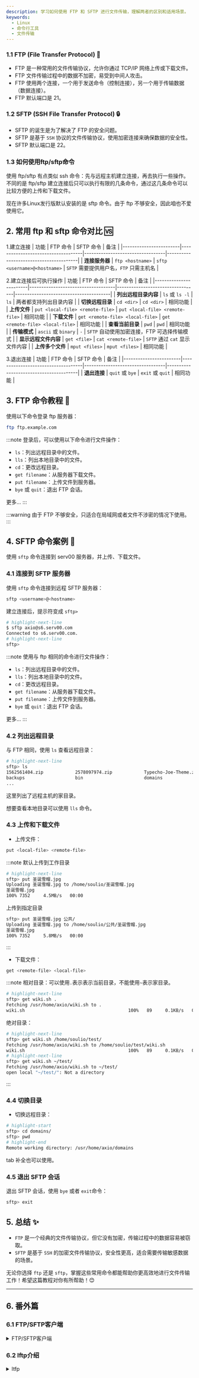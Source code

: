 ```yaml
---
description: 学习如何使用 FTP 和 SFTP 进行文件传输，理解两者的区别和适用场景。
keywords:
  - Linux
  - 命令行工具
  - 文件传输
---
```




### 1.1 FTP (File Transfer Protocol) 📂

- FTP 是一种常用的文件传输协议，允许你通过 TCP/IP 网络上传或下载文件。
- FTP 文件传输过程中的数据不加密，易受到中间人攻击。
- FTP 使用两个连接，一个用于发送命令（控制连接），另一个用于传输数据（数据连接）。
- FTP 默认端口是 21。
  
### 1.2 SFTP (SSH File Transfer Protocol) 🔒

- SFTP 的诞生是为了解决了 FTP 的安全问题。
- SFTP 是基于 `SSH` 协议的文件传输协议，使用加密连接来确保数据的安全性。
- SFTP 默认端口是 22。

### 1.3 如何使用ftp/sftp命令

使用 ftp/sftp 有点类似 ssh 命令：先与远程主机建立连接，再去执行一些操作。不同的是 ftp/sftp 建立连接后只可以执行有限的几条命令，通过这几条命令可以比较方便的上传和下载文件。

现在许多Linux发行版默认安装的是 sftp 命令。由于 ftp 不够安全，因此咱也不爱使用它。

## 2. 常用 ftp 和 sftp 命令对比 🆚

1.建立连接
| 功能                   | FTP 命令                           | SFTP 命令                        | 备注                                   |
|------------------------|------------------------------------|----------------------------------|----------------------------------------|
| **连接服务器**          | `ftp <hostname>`                   | `sftp <username>@<hostname>`      | `SFTP` 需要提供用户名，`FTP` 只需主机名 |

2.建立连接后可执行操作
| 功能                   | FTP 命令                           | SFTP 命令                        | 备注                                   |
|------------------------|------------------------------------|----------------------------------|----------------------------------------|
| **列出远程目录内容**     | `ls` 或 `ls -l`                    | `ls`                             | 两者都支持列出目录内容                |
| **切换远程目录**         | `cd <dir>`                         | `cd <dir>`                       | 相同功能                               |
| **上传文件**            | `put <local-file> <remote-file>`    | `put <local-file> <remote-file>`  | 相同功能                               |
| **下载文件**            | `get <remote-file> <local-file>`    | `get <remote-file> <local-file>`  | 相同功能                               |
| **查看当前目录**        | `pwd`                              | `pwd`                            | 相同功能                               |
| **传输模式**            | `ascii` 或 `binary`                | `-`                              | `SFTP` 自动使用加密连接，FTP 可选择传输模式 |
| **显示远程文件内容**    | `get <file>`                       | `cat <remote-file>`               | `SFTP` 通过 `cat` 显示文件内容         |
| **上传多个文件**        | `mput <files>`                     | `mput <files>`                   | 相同功能                               |

3.退出连接
| 功能                   | FTP 命令                           | SFTP 命令                        | 备注                                   |
|------------------------|------------------------------------|----------------------------------|----------------------------------------|
| **退出连接**                | `quit` 或 `bye`                    | `exit` 或 `quit`                 | 相同功能                               |

## 3. FTP 命令教程 📜

使用以下命令登录 ftp 服务器：
```bash
ftp ftp.example.com
```

:::note
登录后，可以使用以下命令进行文件操作：

- `ls`：列出远程目录中的文件。
- `lls`：列出本地目录中的文件。
- `cd`：更改远程目录。
- `get filename`：从服务器下载文件。
- `put filename`：上传文件到服务器。
- `bye` 或 `quit`：退出 FTP 会话。

更多...
:::

:::warning
由于 FTP 不够安全，只适合在局域网或者文件不涉密的情况下使用。
:::

## 4. SFTP 命令案例 🔑

使用 `sftp` 命令连接到 serv00 服务器，并上传、下载文件。

### 4.1 连接到 SFTP 服务器

使用 `sftp` 命令连接到远程 SFTP 服务器：

```bash
sftp <username>@<hostname>
```

建立连接后，提示符变成 `sftp>` 

```bash
# highlight-next-line
$ sftp axio@s6.serv00.com
Connected to s6.serv00.com.
# highlight-next-line
sftp>
```


:::note
使用与 ftp 相同的命令进行文件操作：

- `ls`：列出远程目录中的文件。
- `lls`：列出本地目录中的文件。
- `cd`：更改远程目录。
- `get filename`：从服务器下载文件。
- `put filename`：上传文件到服务器。
- `bye` 或 `quit`：退出 FTP 会话。

更多...
:::


### 4.2 列出远程目录

与 FTP 相同，使用 `ls` 查看远程目录：

```bash
# highlight-next-line
sftp> ls
1562561404.zip            2578097974.zip            Typecho-Joe-Theme.zip     
backups                   bin                       domains    
...
```
这里列出了远程主机的家目录。

想要查看本地目录可以使用 `lls` 命令。

### 4.3 上传和下载文件

- 上传文件：

```bash
put <local-file> <remote-file>
```
:::note
默认上传到工作目录
```bash
# highlight-next-line
sftp> put 圣诞雪帽.jpg 
Uploading 圣诞雪帽.jpg to /home/soulio/圣诞雪帽.jpg
圣诞雪帽.jpg 
100% 7352     4.5MB/s   00:00  
```
上传到指定目录
```bash
sftp> put 圣诞雪帽.jpg 公共/
Uploading 圣诞雪帽.jpg to /home/soulio/公共/圣诞雪帽.jpg
圣诞雪帽.jpg
100% 7352     5.8MB/s   00:00  
```
:::

- 下载文件：

```bash
get <remote-file> <local-file>
```
:::note
相对目录：可以使用`.`表示表示当前目录，不能使用`~`表示家目录。
```bash
# highlight-next-line
sftp> get wiki.sh .
Fetching /usr/home/axio/wiki.sh to .
wiki.sh                                       100%   89     0.1KB/s   00:00   
```

绝对目录：
```bash
# highlight-next-line
sftp> get wiki.sh /home/soulio/test/
Fetching /usr/home/axio/wiki.sh to /home/soulio/test/wiki.sh
wiki.sh                                       100%   89     0.1KB/s   00:00    
# highlight-next-line
sftp> get wiki.sh ~/test/
Fetching /usr/home/axio/wiki.sh to ~/test/
open local "~/test/": Not a directory
```
:::

### 4.4 切换目录

- 切换远程目录：

```bash
# highlight-start
sftp> cd domains/
sftp> pwd
# highlight-end
Remote working directory: /usr/home/axio/domains
```

tab 补全也可以使用。

### 4.5 退出 SFTP 会话

退出 SFTP 会话，使用 `bye` 或者 `exit`命令：

```bash
sftp> exit
```

## 5. 总结 ✨

- `FTP` 是一个经典的文件传输协议，但它没有加密，传输过程中的数据容易被窃取。
- `SFTP` 是基于 `SSH` 的加密文件传输协议，安全性更高，适合需要传输敏感数据的场景。

无论你选择 `ftp` 还是 `sftp`，掌握这些常用命令都能帮助你更高效地进行文件传输工作！希望这篇教程对你有所帮助！😊

---

## 6. 番外篇

### 6.1 FTP/SFTP客户端

<details>
<summary>FTP/SFTP客户端</summary>

**开源/免费客户端**：

- **[FileZilla](https://filezilla-project.org/)** - 可能是最著名的开源FTP/SFTP客户端，支持Windows、Mac和Linux。功能全面，包括支持多种传输协议、站点管理、拖放文件传输等。

- **[WinSCP](https://winscp.net/eng/index.php)** - 专为Windows设计的免费SFTP和FTP客户端，提供图形用户界面和命令行接口，支持文件同步、脚本自动化等功能。

- **[Cyberduck](https://cyberduck.io/)** - 开源，支持Mac和Windows，提供FTP、SFTP、WebDAV、Amazon S3等多种协议支持。

- **[lftp](https://lftp.yar.ru/)** - 一个命令行FTP/SFTP客户端，适用于Unix/Linux系统，支持多种协议，非常适合脚本和自动化任务。

- **[FireFTP](https://addons.mozilla.org/en-US/firefox/addon/fireftp/)** - 一个Firefox的扩展插件，提供一个内置的FTP/SFTP客户端，但随着Firefox对扩展插件的政策变化，它的使用可能会受到限制。

**商业客户端**：

- **[Transmit](https://panic.com/transmit/)** - 专为Mac用户设计的FTP/SFTP客户端，提供简洁的界面和强大的功能，包括云存储集成。

- **[Core FTP](http://www.coreftp.com/)** - 一个功能丰富的Windows FTP/SFTP客户端，提供商业版和免费版。

- **[FlashFXP](https://www.flashfxp.com/)** - 一个Windows下的FTP/SFTP客户端，支持多种协议，适合专业用户。

- **[CuteFTP](https://www.globalscape.com/cuteftp)** - 提供专业级别的FTP/SFTP功能，适用于企业用户，支持Windows。

- **[SmartFTP](https://www.smartftp.com/)** - 一个功能强大的Windows FTP/SFTP客户端，支持多种协议和高级功能如FTP代理、加密传输等。

**支持FTP/SFTP的终端模拟器**：

- **[Termius](https://termius.com/)** - 一个跨平台的终端工具，界面美观，支持SSH、Telnet、SFTP等协议。

- **[PuTTY](https://www.chiark.greenend.org.uk/~sgtatham/putty/)** - 一个免费且开源的SSH和Telnet客户端，适用于Windows。它支持SSH、Telnet、rlogin和原始TCP连接，并可以保存会话设置。

- **[iTerm2](https://iterm2.com/)** - 专为Mac设计的终端模拟器，提供比系统默认终端更丰富的功能，如分割窗口、搜索、自动补全、配色方案等，支持SFTP。

- **[Windows Terminal](https://github.com/microsoft/terminal)** - 由Microsoft开发的开源终端应用程序，适用于Windows 10和Windows 11，支持多标签、分割窗口、自定义配色等功能，并集成了PowerShell、Command Prompt、WSL等，支持SFTP。

- **[MobaXterm](https://mobaxterm.mobatek.net/)** - 一个强大的Windows终端模拟器，提供X11服务器、SSH、SFTP、远程桌面等多种功能，非常适合需要远程访问和管理的用户。

- **[GNOME Terminal](https://wiki.gnome.org/Apps/Terminal)** - Linux系统上广泛使用的终端模拟器，基于GNOME桌面环境，支持标签页、自定义配色、透明度等，支持SFTP。

只用过 WinSC P和 Termius 的 SFTP 。相信相比于命令行，大多数人还是更愿意使用图形化的 FTP/SFTP 客户端一些，你可以尝试从以上找出一款适合你的图形客户端。

</details>

### 6.2 lftp介绍


<details>
<summary>ltfp</summary>


| 特性                | **lftp**                                                                                                                                 | **sftp** (Linux默认)                                                                                                               |
|---------------------|------------------------------------------------------------------------------------------------------------------------------------------|------------------------------------------------------------------------------------------------------------------------------------|
| **协议支持**        | FTP, SFTP, HTTP, HTTPS, FTPS, FISH等                                                                                                     | 仅SFTP                                                                                                                             |
| **功能集**          | - 多线程下载<br />- 断点续传<br />- 文件同步<br />- 队列管理<br />- 脚本支持<br />- 目录比较<br />- 自动登录<br />- 文件列表缓存<br />- 书签等            | - 基本文件操作（上传、下载、删除、重命名、权限管理等）<br />- 基本命令行操作                                                                 |
| **用户体验**        | - 更友好的用户界面<br />- 丰富的交互式命令<br />- 适合自动化脚本和批处理任务                                                                  | - 简洁的用户界面<br />- 依赖于基本的命令行操作                                                                                       |
| **兼容性**          | - 需要额外安装<br />- 支持多种操作系统                                                                                                      | - 作为OpenSSH的一部分，通常默认安装<br />- 仅支持Linux和类Unix系统                                                                   |
| **配置和扩展性**    | - 丰富的配置选项<br />- 支持通过配置文件和命令行参数高度定制化                                                                                | - 配置选项较少<br />- 主要通过`.ssh/config`文件进行配置                                                                              |
| **性能**            | - 支持多线程下载，提高传输速度<br />- 断点续传功能                                                                                          | - 单线程传输<br />- 速度可能不如`lftp`                                                                                              |
| **脚本和自动化**    | - 特别适合脚本和自动化任务<br />- 提供了丰富的命令和脚本功能                                                                                | - 可以用于脚本，但功能不如`lftp`丰富<br />- 适合基本的自动化任务                                                                      |
| **安装**            | - 可能需要额外安装<br />- 通常通过包管理器安装                                                                                              | - 默认安装在大多数Linux系统中                                                                                                     |
| **适合用户场景**    | - 需要高级文件操作和自动化的用户<br />- 多协议支持需求<br />- 大文件或批量文件传输任务<br />- 需要断点续传功能的用户                           | - 仅需基本SFTP功能的用户<br />- 简单文件传输任务<br />- 系统默认工具即可满足需求的用户<br />- 熟悉命令行操作的用户                         |
</details>